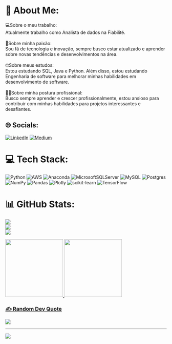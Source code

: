 # 💫 About Me:
💻Sobre o meu trabalho:<br>Atualmente trabalho como Analista de dados na Fiabilité.<br><br>💙Sobre minha paixão:<br>Sou fã de tecnologia e inovação, sempre busco estar atualizado e aprender sobre novas tendências e desenvolvimentos na área.<br><br>🤓Sobre meus estudos:<br>Estou estudando SQL, Java e Python. Além disso, estou estudando Engenharia de software para melhorar minhas habilidades em desenvolvimento de software.<br><br>👩‍💻Sobre minha postura profissional:<br>Busco sempre aprender e crescer profissionalmente, estou ansioso para contribuir com minhas habilidades para projetos interessantes e desafiantes.


## 🌐 Socials:
[![LinkedIn](https://img.shields.io/badge/LinkedIn-%230077B5.svg?logo=linkedin&logoColor=white)](https://linkedin.com/in/csantos-alan/) [![Medium](https://img.shields.io/badge/Medium-12100E?logo=medium&logoColor=white)](https://medium.com/@csantos.alan)


# 💻 Tech Stack:
![Python](https://img.shields.io/badge/python-3670A0?style=for-the-badge&logo=python&logoColor=ffdd54) ![AWS](https://img.shields.io/badge/AWS-%23FF9900.svg?style=for-the-badge&logo=amazon-aws&logoColor=white) ![Anaconda](https://img.shields.io/badge/Anaconda-%2344A833.svg?style=for-the-badge&logo=anaconda&logoColor=white) ![MicrosoftSQLServer](https://img.shields.io/badge/Microsoft%20SQL%20Sever-CC2927?style=for-the-badge&logo=microsoft%20sql%20server&logoColor=white) ![MySQL](https://img.shields.io/badge/mysql-%2300f.svg?style=for-the-badge&logo=mysql&logoColor=white) ![Postgres](https://img.shields.io/badge/postgres-%23316192.svg?style=for-the-badge&logo=postgresql&logoColor=white) ![NumPy](https://img.shields.io/badge/numpy-%23013243.svg?style=for-the-badge&logo=numpy&logoColor=white) ![Pandas](https://img.shields.io/badge/pandas-%23150458.svg?style=for-the-badge&logo=pandas&logoColor=white) ![Plotly](https://img.shields.io/badge/Plotly-%233F4F75.svg?style=for-the-badge&logo=plotly&logoColor=white) ![scikit-learn](https://img.shields.io/badge/scikit--learn-%23F7931E.svg?style=for-the-badge&logo=scikit-learn&logoColor=white) ![TensorFlow](https://img.shields.io/badge/TensorFlow-%23FF6F00.svg?style=for-the-badge&logo=TensorFlow&logoColor=white)
# 📊 GitHub Stats:
![](https://github-readme-stats.vercel.app/api?username=alan-csantos&theme=dark&hide_border=false&include_all_commits=false&count_private=false)<br/>
![](https://github-readme-streak-stats.herokuapp.com/?user=alan-csantos&theme=dark&hide_border=false)<br/>
![](https://github-readme-stats.vercel.app/api/top-langs/?username=alan-csantos&theme=dark&hide_border=false&include_all_commits=false&count_private=false&layout=compact)

<div>
<a href="https://github.com/alan-csantos">
<img height="180em" src="https://github-readme-stats.vercel.app/api/top-langs/?username=alan-csantos&layout=compact&langs_count=7&theme=dracula"/>
<img height="180em" src="https://github-readme-stats.vercel.app/api?username=alan-csantos-aqui&show_icons=true&theme=dracula&include_all_commits=true&count_private=true"/>
</div>

### ✍️ Random Dev Quote
![](https://quotes-github-readme.vercel.app/api?type=horizontal&theme=radical)

---
[![](https://visitcount.itsvg.in/api?id=alan-csantos&icon=0&color=0)](https://visitcount.itsvg.in)

<!-- Proudly created with GPRM ( https://gprm.itsvg.in ) -->
